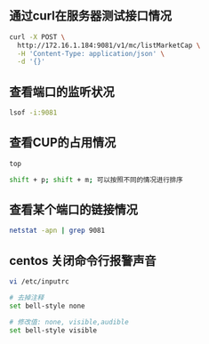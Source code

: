 ## 通过curl在服务器测试接口情况
```sh
curl -X POST \
  http://172.16.1.184:9081/v1/mc/listMarketCap \
  -H 'Content-Type: application/json' \
  -d '{}'
```

## 查看端口的监听状况
```sh
lsof -i:9081
```

## 查看CUP的占用情况
```sh
top

shift + p; shift + m; 可以按照不同的情况进行排序
```

## 查看某个端口的链接情况
```sh
netstat -apn | grep 9081
```

## centos 关闭命令行报警声音
```sh
vi /etc/inputrc

# 去掉注释
set bell-style none

# 修改值: none, visible,audible
set bell-style visible
```
